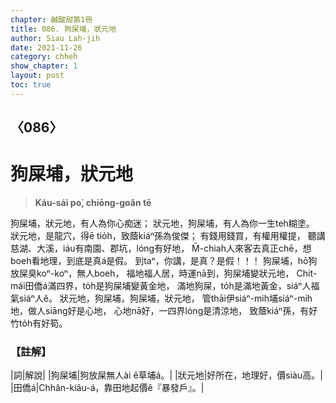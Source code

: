 ```yaml
---
chapter: 鹹酸甜第1冊
title: 086. 狗屎埔，狀元地
author: Siau Lah-jih
date: 2021-11-26
category: chheh
show_chapter: 1
layout: post
toc: true
---
```

  
## 〈086〉
# 狗屎埔，狀元地
>**Káu-sái po͘, chiōng-goân tē**
 
狗屎埔，狀元地，有人為你心痴迷；
狀元地，狗屎埔，有人為你一生teh糊塗。
狀元地，是龍穴，得ē tio̍h，致蔭kiáⁿ孫為俊傑；
有錢用錢買，有權用權提，
聽講慈湖、大溪，iáu有南園、郡坑，lóng有好地，
M̄-chiah人來客去真正chē，想boeh看地理，到底是真á是假。
到taⁿ，你講，是真？是假！！！
狗屎埔，hō͘狗放屎臭koⁿ-koⁿ，無人boeh，
福地福人居，時運nā到，狗屎埔變狀元地，
Chit-mái田僑á滿四界，to̍h是狗屎埔變黃金地，
滿地狗屎，to̍h是滿地黃金，siáⁿ人福氣siáⁿ人ê。
狀元地，狗屎埔，狗屎埔，狀元地，
管thāi伊siáⁿ-mih埔siáⁿ-mih地，做人siāng好是心地，
心地nā好，一四界lóng是清涼地，
致蔭kiáⁿ孫，有好竹to̍h有好筍。

### 【註解】

|詞|解說|
|狗屎埔|狗放屎無人ài ê草埔á。|
|狀元地|好所在，地理好，價siàu高。|
|田僑á|Chhân-kiâu-á，靠田地起價ê『暴發戶』。|